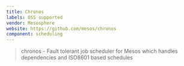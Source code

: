 ```yaml
---
title: Chronos
labels: OSS supported
vendor: Mesosphere
website: https://github.com/mesos/chronos
component: scheduling
---
```

> chronos - Fault tolerant job scheduler for Mesos which handles dependencies and ISO8601 based schedules
